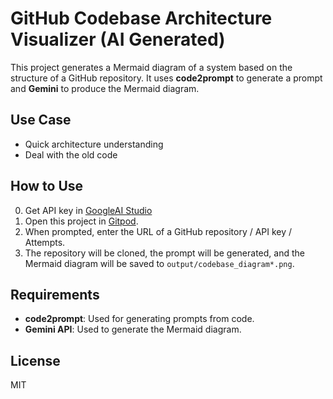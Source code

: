 # GitHub Codebase Architecture Visualizer (AI Generated)

This project generates a Mermaid diagram of a system based on the structure of a GitHub repository. It uses **code2prompt** to generate a prompt and **Gemini** to produce the Mermaid diagram.

## Use Case

- Quick architecture understanding
- Deal with the old code

## How to Use

0. Get API key in [GoogleAI Studio](https://aistudio.google.com/)
1. Open this project in [Gitpod](https://gitpod.io/).
2. When prompted, enter the URL of a GitHub repository / API key / Attempts.
3. The repository will be cloned, the prompt will be generated, and the Mermaid diagram will be saved to `output/codebase_diagram*.png`.

## Requirements

- **code2prompt**: Used for generating prompts from code.
- **Gemini API**: Used to generate the Mermaid diagram.

## License

MIT
